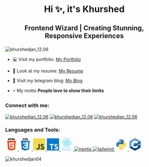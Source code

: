 # <p align="center">Hi ✨,  it's Khurshed</p>
## <p align="center"> Frontend Wizard | Creating Stunning, Responsive Experiences</p>

<img align="center" src="https://i.postimg.cc/X7M1KgFd/Yellow-and-Black-Super-Weekend-Sale-Banner.png" alt="khurshedjan_12.06" />

- 💻 Visit my portfolio: <a href="https://my-portfolio-v2--seven.vercel.app" target="_blank" rel="noreferrer"> My Portfolio </a>

- 📄 Look at my resume: <a href="https://my-portfolio-v2--seven.vercel.app/Xurshed_Alimmamadov_CV.pdf" target="_blank" rel="noreferrer"> My Resume </a>
  
- 📝 Visit my telegram blog: <a href="https://t.me/beyondTheByte" target="_blank" rel="noreferrer"> My Blog </a> 

- ⚡ My motto **People love to show their limits**

<h3 align="left">Connect with me:</h3>
<p align="left">
<a href="https://instagram.com/khurshedjan_12.06" target="_blank"><img align="center" src="https://raw.githubusercontent.com/rahuldkjain/github-profile-readme-generator/master/src/images/icons/Social/instagram.svg" alt="khurshedjan_12.06" height="30" width="40" /></a>
<a href="https://t.me/Khurshedjan12_06" target="_blank"><img align="center" src="https://img.icons8.com/sf-regular/512/FFFFFF/telegram.png" alt="khurshedjan_12.06" height="40" width="40" /></a>
<a href="mailto:alimmamadovxurshid04@gmail.com" target="_blank"><img align="center" src="https://static.vecteezy.com/system/resources/previews/022/613/021/non_2x/google-mail-gmail-icon-logo-symbol-free-png.png" alt="khurshedjan_12.06" height="30" width="30" /></a>
</p>

<h3 align="left">Languages and Tools:</h3>
<p align="left"> 
<a href="https://www.w3.org/html/" target="_blank" rel="noreferrer"> <img src="https://raw.githubusercontent.com/devicons/devicon/master/icons/html5/html5-original-wordmark.svg" alt="html5" width="40" height="40"/> </a> 
<a href="https://www.w3schools.com/css/" target="_blank" rel="noreferrer"> <img src="https://raw.githubusercontent.com/devicons/devicon/master/icons/css3/css3-original-wordmark.svg" alt="css3" width="40" height="40"/> </a> 
<a href="https://developer.mozilla.org/en-US/docs/Web/JavaScript" target="_blank" rel="noreferrer"> <img src="https://raw.githubusercontent.com/devicons/devicon/master/icons/javascript/javascript-original.svg" alt="javascript" width="40" height="40"/> </a> 
<a href="https://www.typescriptlang.org/" target="_blank" rel="noreferrer"> <img src="https://raw.githubusercontent.com/devicons/devicon/master/icons/typescript/typescript-original.svg" alt="typescript" width="40" height="40"/> </a> 
<a href="https://reactjs.org/" target="_blank" rel="noreferrer"> <img src="https://raw.githubusercontent.com/devicons/devicon/master/icons/react/react-original-wordmark.svg" alt="react" width="40" height="40"/> </a> 
<a href="https://nextjs.org/" target="_blank" rel="noreferrer"> <img src="https://miro.medium.com/v2/resize:fit:1258/1*okiCUvTUJLtOqJv1dMzwpA.png" alt="nextjs" width="40" height="40"/> </a> 
<a href="https://tailwindcss.com/" target="_blank" rel="noreferrer"> <img src="https://www.vectorlogo.zone/logos/tailwindcss/tailwindcss-icon.svg" alt="tailwind" width="40" height="40"/> </a> 
<a href="https://www.python.org" target="_blank" rel="noreferrer"> <img src="https://raw.githubusercontent.com/devicons/devicon/master/icons/python/python-original.svg" alt="python" width="40" height="40"/> </a> 
<a href="https://www.w3schools.com/cpp/" target="_blank" rel="noreferrer"> <img src="https://raw.githubusercontent.com/devicons/devicon/master/icons/cplusplus/cplusplus-original.svg" alt="cplusplus" width="40" height="40"/> </a> 
</p>

<p><img align="center" src="https://github-readme-stats.vercel.app/api/top-langs?username=khurshedjan04&show_icons=true&locale=en&layout=compact" alt="khurshedjan04" /></p>


